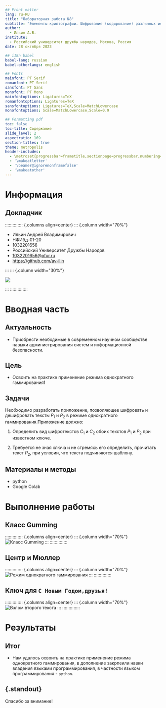 ```yaml
---
## Front matter
lang: ru-RU
title: "Лабораторная работа №8"
subtitle: "Элементы криптографии. Шифрование (кодирование) различных исходных текстов одним ключом"
author:
  - Ильин А.В.
institute:
  - Российский университет дружбы народов, Москва, Россия
date: 28 октября 2023

## i18n babel
babel-lang: russian
babel-otherlangs: english

## Fonts
mainfont: PT Serif
romanfont: PT Serif
sansfont: PT Sans
monofont: PT Mono
mainfontoptions: Ligatures=TeX
romanfontoptions: Ligatures=TeX
sansfontoptions: Ligatures=TeX,Scale=MatchLowercase
monofontoptions: Scale=MatchLowercase,Scale=0.9

## Formatting pdf
toc: false
toc-title: Содержание
slide_level: 2
aspectratio: 169
section-titles: true
theme: metropolis
header-includes:
  - \metroset{progressbar=frametitle,sectionpage=progressbar,numbering=fraction}
  - '\makeatletter'
  - '\beamer@ignorenonframefalse'
  - '\makeatother'
---
```


# Информация

## Докладчик

:::::::::::::: {.columns align=center}
::: {.column width="70%"}

- Ильин Андрей Владимирович
- НФИбд-01-20
- 1032201656
- Российский Университет Дружбы Народов
- [1032201656@pfur.ru](mailto:1032201656@pfur.ru)
- <https://github.com/av-ilin>

:::
::: {.column width="30%"}

![](./images/avilin.jpg)

:::
::::::::::::::

# Вводная часть

## Актуальность

- Приобрести необхдимые в современном научном сообществе навыки администрирования систем и информационной безопасности.

## Цель

- Освоить на практике применение режима однократного гаммирования1

## Задачи

Необходимо разработать приложение, позволяющее шифровать и дешифровать тексты $P_1$ и $P_2$ в режиме однократного гаммирования.Приложение должно:

1. Определить вид шифротекстов $C_1$ и $C_2$ обоих текстов $P_1$ и $P_2$ при известном ключе.

2. Требуется не зная ключа и не стремясь его определить, прочитать текст $P_2$, при условии, что текста подчиняются шаблону.

## Материалы и методы

- python
- Google Colab

# Выполнение работы

## Класс Gumming

:::::::::::::: {.columns align=center}
::: {.column width="70%"}
![Класс Gumming](images/01.png)
:::
::::::::::::::

## Центр и Мюллер

:::::::::::::: {.columns align=center}
::: {.column width="70%"}
![Режим однократного гаммирования](images/02.png)
:::
::::::::::::::

## Ключ для `С Новым Годом,друзья!`

:::::::::::::: {.columns align=center}
::: {.column width="70%"}
![Взлом второго текста](images/03.png)
:::
::::::::::::::

# Результаты

## Итог

- Нам удалось освоить на практике применение режима однократного гаммирования, в дополнение закрпеили навки владения языками программирования, в частности языком программирования - `python`.

## {.standout}

Спасибо за внимание!
